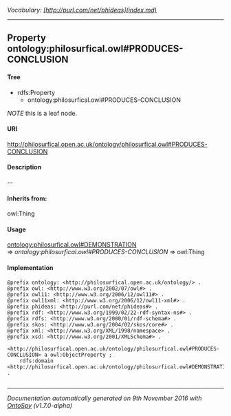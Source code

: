 _Vocabulary: [http://purl.com/net/phideas](index.md)_ 

---	
	




    


## Property ontology:philosurfical.owl#PRODUCES-CONCLUSION


#### Tree

* rdfs:Property
    * ontology:philosurfical.owl#PRODUCES-CONCLUSION





*NOTE* this is a leaf node.


#### URI
http://philosurfical.open.ac.uk/ontology/philosurfical.owl#PRODUCES-CONCLUSION

#### Description
--


#### Inherits from:
owl:Thing



#### Usage


[ontology:philosurfical.owl#DEMONSTRATION](class-ontologyphilosurficalowldemonstration.md) 
=&gt;&nbsp;_ontology:philosurfical.owl#PRODUCES-CONCLUSION_&nbsp;=&gt;&nbsp;owl:Thing

#### Implementation
```
@prefix ontology: <http://philosurfical.open.ac.uk/ontology/> .
@prefix owl: <http://www.w3.org/2002/07/owl#> .
@prefix owl11: <http://www.w3.org/2006/12/owl11#> .
@prefix owl11xml: <http://www.w3.org/2006/12/owl11-xml#> .
@prefix phideas: <http://purl.com/net/phideas#> .
@prefix rdf: <http://www.w3.org/1999/02/22-rdf-syntax-ns#> .
@prefix rdfs: <http://www.w3.org/2000/01/rdf-schema#> .
@prefix skos: <http://www.w3.org/2004/02/skos/core#> .
@prefix xml: <http://www.w3.org/XML/1998/namespace> .
@prefix xsd: <http://www.w3.org/2001/XMLSchema#> .

<http://philosurfical.open.ac.uk/ontology/philosurfical.owl#PRODUCES-CONCLUSION> a owl:ObjectProperty ;
    rdfs:domain <http://philosurfical.open.ac.uk/ontology/philosurfical.owl#DEMONSTRATION> .


```










---

_Documentation automatically generated on 9th November 2016 with [OntoSpy](http://ontospy.readthedocs.org/ "Open") (v1.7.0-alpha)_